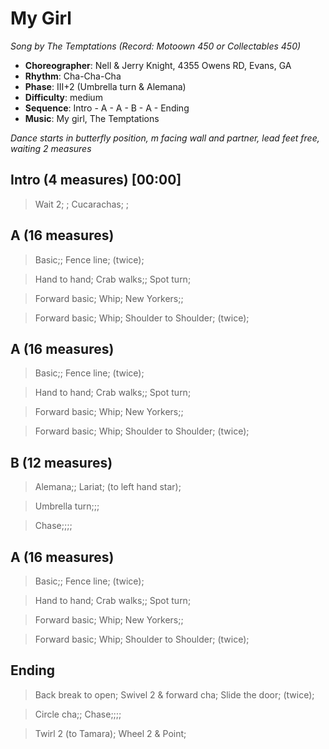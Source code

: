 # My Girl
*Song by The Temptations (Record: Motoown 450 or Collectables 450)*

* **Choreographer**: Nell & Jerry Knight, 4355 Owens RD, Evans, GA
* **Rhythm**: Cha-Cha-Cha
* **Phase**: III+2 (Umbrella turn & Alemana)
* **Difficulty**: medium
* **Sequence**: Intro - A - A - B - A - Ending
* **Music**: My girl, The Temptations

*Dance starts in butterfly position, m facing wall and partner, lead feet free, waiting 2 measures*

## Intro (4 measures) [00:00]

> Wait 2; ; Cucarachas; ;

## A (16 measures)

> Basic;; Fence line; (twice);

> Hand to hand; Crab walks;; Spot turn;

> Forward basic; Whip; New Yorkers;;

> Forward basic; Whip; Shoulder to Shoulder; (twice);

## A (16 measures)

> Basic;; Fence line; (twice);

> Hand to hand; Crab walks;; Spot turn;

> Forward basic; Whip; New Yorkers;;

> Forward basic; Whip; Shoulder to Shoulder; (twice);

## B (12 measures)

> Alemana;; Lariat; (to left hand star);

> Umbrella turn;;;

> Chase;;;;

## A (16 measures)

> Basic;; Fence line; (twice);

> Hand to hand; Crab walks;; Spot turn;

> Forward basic; Whip; New Yorkers;;

> Forward basic; Whip; Shoulder to Shoulder; (twice);

## Ending

> Back break to open; Swivel 2 & forward cha; Slide the door; (twice);

> Circle cha;; Chase;;;;

> Twirl 2 (to Tamara); Wheel 2 & Point;

<meta name="x:audio-file" content="t/Temptations/Temptations - My girl.MP3">
